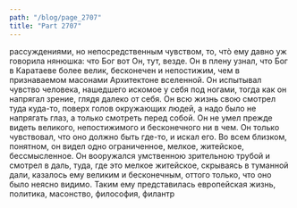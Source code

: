 ```yaml
---
path: "/blog/page_2707"
title: "Part 2707"
---
```


 рассуждениями, но непосредственным чувством, то, чтò ему давно уж говорила нянюшка: что Бог вот Он, тут, везде. Он в плену узнал, что Бог в Каратаеве более велик, бесконечен и непостижим, чем в признаваемом масонами Архитектоне вселенной. Он испытывал чувство человека, нашедшего искомое у себя под ногами, тогда как он напрягал зрение, глядя далеко от себя. Он всю жизнь свою смотрел туда куда-то, поверх голов окружающих людей, а надо было не напрягать глаз, а только смотреть перед собой.
Он не умел прежде видеть великого, непостижимого и бесконечного ни в чем. Он только чувствовал, что оно должно быть где-то, и искал его. Во всем близком, понятном, он видел одно ограниченное, мелкое, житейское, бессмысленное. Он вооружался умственною зрительною трубой и смотрел в даль, туда, где это мелкое житейское, скрываясь в туманной дали, казалось ему великим и бесконечным, оттого только, что оно было неясно видимо. Таким ему представилась европейская жизнь, политика, масонство, философия, филантр
